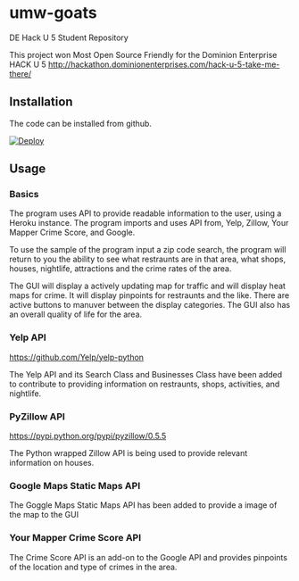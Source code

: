 # umw-goats
DE Hack U 5 Student Repository

This project won Most Open Source Friendly for the Dominion Enterprise HACK U 5
http://hackathon.dominionenterprises.com/hack-u-5-take-me-there/

## Installation

The code can be installed from github.

[![Deploy](https://www.herokucdn.com/deploy/button.png)](https://heroku.com/deploy)

## Usage


### Basics

The program uses API to provide readable information to the user, using a Heroku instance.
The program imports and uses API from, Yelp, Zillow, Your Mapper Crime Score, and Google.

To use the sample of the program input a zip code search, the program will return to you the ability to see what restraunts are in that area, what shops, houses, nightlife, attractions and the crime rates of the area. 

The GUI will display a actively updating map for traffic and will display heat maps for crime. It will display pinpoints for restraunts and the like. There are active buttons to manuver between the display categories. The GUI also has an overall quality of life for the area. 

### Yelp API

https://github.com/Yelp/yelp-python

The Yelp API and its Search Class and Businesses Class have been added to contribute to providing information on restraunts, shops, activities, and nightlife. 

### PyZillow API

https://pypi.python.org/pypi/pyzillow/0.5.5

The Python wrapped Zillow API is being used to provide relevant information on houses. 

### Google Maps Static Maps API

The Goggle Maps Static Maps API has been added to provide a image of the map to the GUI

### Your Mapper Crime Score API

The Crime Score API is an add-on to the Google API  and provides pinpoints of the location and type of crimes in the area. 


